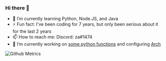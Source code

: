 ### Hi there 👋

- 🌱 I’m currently learning Python, Node.JS, and Java
- ⚡ Fun fact: I've been coding for 7 years, but only been serious about it for the last 2 years
- 📫 How to reach me: Discord: za#1474
- 🔭 I’m currently working on [some python functions](https://github.com/jpie726/my-functions "Python functions") and configuring [Arch](https://archlinux.org "Arch Linux website")

![Github Metrics](https://metrics.lecoq.io/jpie726?template=classic&languages=1&pagespeed=1&followup=1&pagespeed.detailed=false&pagespeed.screenshot=false&config.timezone=America%2FChicago&config.animated=true)
